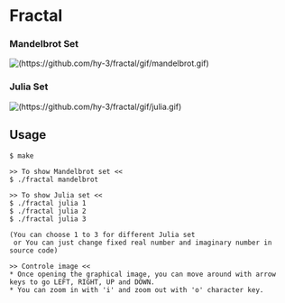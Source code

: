 # Fractal

### Mandelbrot Set
![(https://github.com/hy-3/fractal/gif/mandelbrot.gif)](https://github.com/hy-3/fractal/blob/master/gif/mandelbrot.gif)
### Julia Set
![(https://github.com/hy-3/fractal/gif/julia.gif)](https://github.com/hy-3/fractal/blob/master/gif/julia.gif)



## Usage
```
$ make

>> To show Mandelbrot set <<
$ ./fractal mandelbrot

>> To show Julia set <<
$ ./fractal julia 1
$ ./fractal julia 2
$ ./fractal julia 3

(You can choose 1 to 3 for different Julia set
 or You can just change fixed real number and imaginary number in source code)

>> Controle image <<
* Once opening the graphical image, you can move around with arrow keys to go LEFT, RIGHT, UP and DOWN.
* You can zoom in with 'i' and zoom out with 'o' character key.
```

